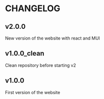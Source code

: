# CHANGELOG

## v2.0.0

New version of the website with react and MUI

## v1.0.0_clean

Clean repository before starting v2

## v1.0.0

First version of the website

